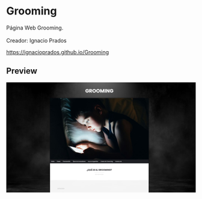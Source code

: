 # Grooming
Página Web Grooming.<br><br>
Creador: Ignacio Prados

https://ignacioprados.github.io/Grooming

## Preview

![banner](https://github.com/IgnacioPrados/Grooming/blob/gh-pages/preview.JPG?raw=true)

